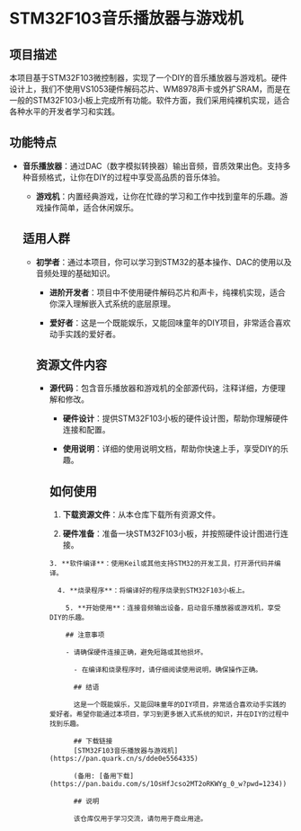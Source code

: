 # STM32F103音乐播放器与游戏机

## 项目描述

本项目基于STM32F103微控制器，实现了一个DIY的音乐播放器与游戏机。硬件设计上，我们不使用VS1053硬件解码芯片、WM8978声卡或外扩SRAM，而是在一般的STM32F103小板上完成所有功能。软件方面，我们采用纯裸机实现，适合各种水平的开发者学习和实践。

## 功能特点

- **音乐播放器**：通过DAC（数字模拟转换器）输出音频，音质效果出色。支持多种音频格式，让你在DIY的过程中享受高品质的音乐体验。

  - **游戏机**：内置经典游戏，让你在忙碌的学习和工作中找到童年的乐趣。游戏操作简单，适合休闲娱乐。

  ## 适用人群

  - **初学者**：通过本项目，你可以学习到STM32的基本操作、DAC的使用以及音频处理的基础知识。

    - **进阶开发者**：项目中不使用硬件解码芯片和声卡，纯裸机实现，适合你深入理解嵌入式系统的底层原理。

    - **爱好者**：这是一个既能娱乐，又能回味童年的DIY项目，非常适合喜欢动手实践的爱好者。

    ## 资源文件内容

    - **源代码**：包含音乐播放器和游戏机的全部源代码，注释详细，方便理解和修改。

      - **硬件设计**：提供STM32F103小板的硬件设计图，帮助你理解硬件连接和配置。

      - **使用说明**：详细的使用说明文档，帮助你快速上手，享受DIY的乐趣。

      ## 如何使用

      1. **下载资源文件**：从本仓库下载所有资源文件。

        2. **硬件准备**：准备一块STM32F103小板，并按照硬件设计图进行连接。

          3. **软件编译**：使用Keil或其他支持STM32的开发工具，打开源代码并编译。

            4. **烧录程序**：将编译好的程序烧录到STM32F103小板上。

              5. **开始使用**：连接音频输出设备，启动音乐播放器或游戏机，享受DIY的乐趣。

              ## 注意事项

              - 请确保硬件连接正确，避免短路或其他损坏。

                - 在编译和烧录程序时，请仔细阅读使用说明，确保操作正确。

                ## 结语

                这是一个既能娱乐，又能回味童年的DIY项目，非常适合喜欢动手实践的爱好者。希望你能通过本项目，学习到更多嵌入式系统的知识，并在DIY的过程中找到乐趣。

                ## 下载链接
                [STM32F103音乐播放器与游戏机](https://pan.quark.cn/s/dde0e5564335) 

                (备用: [备用下载](https://pan.baidu.com/s/1OsHfJcso2MT2oRKWYg_0_w?pwd=1234))

                ## 说明

                该仓库仅用于学习交流，请勿用于商业用途。
